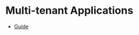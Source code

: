 # Multi-tenant Applications

- [Guide](https://docs.citusdata.com/en/stable/get_started/tutorial_multi_tenant.html#multi-tenant-applications)

